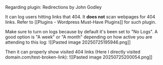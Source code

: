 Regarding plugin: Redirections by John Godley

It can log users hitting links that 404. It **does not** scan webpages for 404 links. Refer to [[Plugins - Wordpress Must-Have Plugins]] for such plugin.

Make sure to turn on logs because by default it's been set to "No Logs". A good option is "A week" or "A month" depending on how active you are attending to this log:
![[Pasted image 20250725195946.png]]

Then it can properly show visited 404 links (Here I directly visited domain.com/test-broken-link):
![[Pasted image 20250725200054.png]]
